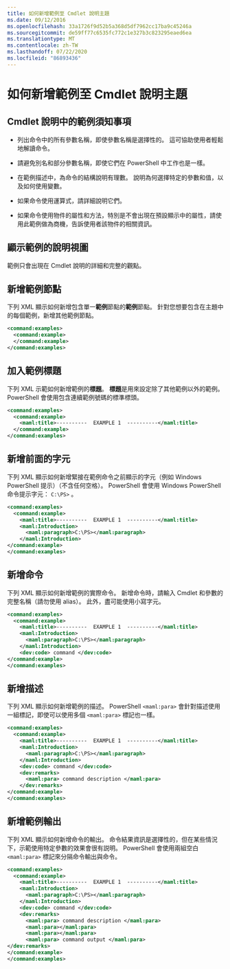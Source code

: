 ```yaml
---
title: 如何新增範例至 Cmdlet 說明主題
ms.date: 09/12/2016
ms.openlocfilehash: 33a1726f9d52b5a368d5df7962cc17ba9c45246a
ms.sourcegitcommit: de59ff77c6535fc772c1e327b3c823295eaed6ea
ms.translationtype: MT
ms.contentlocale: zh-TW
ms.lasthandoff: 07/22/2020
ms.locfileid: "86893436"
---
```

# <a name="how-to-add-examples-to-a-cmdlet-help-topic"></a>如何新增範例至 Cmdlet 說明主題

## <a name="things-to-know-about-examples-in-cmdlet-help"></a>Cmdlet 說明中的範例須知事項

- 列出命令中的所有參數名稱，即使參數名稱是選擇性的。 這可協助使用者輕鬆地解讀命令。

- 請避免別名和部分參數名稱，即使它們在 PowerShell 中工作也是一樣。

- 在範例描述中，為命令的結構說明有理數。 說明為何選擇特定的參數和值，以及如何使用變數。

- 如果命令使用運算式，請詳細說明它們。

- 如果命令使用物件的屬性和方法，特別是不會出現在預設顯示中的屬性，請使用此範例做為商機，告訴使用者該物件的相關資訊。

## <a name="help-views-that-display-examples"></a>顯示範例的說明視圖

範例只會出現在 Cmdlet 說明的詳細和完整的觀點。

## <a name="adding-an-examples-node"></a>新增範例節點

下列 XML 顯示如何新增包含單一**範例**節點的**範例**節點。 針對您想要包含在主題中的每個範例，新增其他範例節點。

```xml
<command:examples>
  <command:example>
  </command:example>
</command:examples>
```

## <a name="adding-an-example-title"></a>加入範例標題

下列 XML 示範如何新增範例的**標題**。 **標題**是用來設定除了其他範例以外的範例。 PowerShell 會使用包含連續範例號碼的標準標頭。

```xml
<command:examples>
  <command:example>
    <maml:title>----------  EXAMPLE 1  ----------</maml:title>
  </command:example>
</command:examples>
```

## <a name="adding-preceding-characters"></a>新增前面的字元

下列 XML 顯示如何新增緊接在範例命令之前顯示的字元（例如 Windows PowerShell 提示）（不含任何空格）。 PowerShell 會使用 Windows PowerShell 命令提示字元： `C:\PS>` 。

```xml
<command:examples>
  <command:example>
    <maml:title>----------  EXAMPLE 1  ----------</maml:title>
    <maml:Introduction>
      <maml:paragraph>C:\PS></maml:paragraph>
    </maml:Introduction>
</command:example>
</command:examples>
```

## <a name="adding-the-command"></a>新增命令

下列 XML 顯示如何新增範例的實際命令。 新增命令時，請輸入 Cmdlet 和參數的完整名稱（請勿使用 alias）。 此外，盡可能使用小寫字元。

```xml
<command:examples>
  <command:example>
    <maml:title>----------  EXAMPLE 1  ----------</maml:title>
    <maml:Introduction>
      <maml:paragraph>C:\PS></maml:paragraph>
    </maml:Introduction>
    <dev:code> command </dev:code>
</command:example>
</command:examples>
```

## <a name="adding-a-description"></a>新增描述

下列 XML 顯示如何新增範例的描述。 PowerShell `<maml:para>` 會針對描述使用一組標記，即使可以使用多個 `<maml:para>` 標記也一樣。

```xml
<command:examples>
  <command:example>
    <maml:title>----------  EXAMPLE 1  ----------</maml:title>
    <maml:Introduction>
      <maml:paragraph>C:\PS></maml:paragraph>
    </maml:Introduction>
    <dev:code> command </dev:code>
    <dev:remarks>
      <maml:para> command description </maml:para>
    </dev:remarks>
</command:example>
</command:examples>
```

## <a name="adding-example-output"></a>新增範例輸出

下列 XML 顯示如何新增命令的輸出。 命令結果資訊是選擇性的，但在某些情況下，示範使用特定參數的效果會很有説明。
PowerShell 會使用兩組空白 `<maml:para>` 標記來分隔命令輸出與命令。

```xml
<command:examples>
  <command:example>
    <maml:title>----------  EXAMPLE 1  ----------</maml:title>
    <maml:Introduction>
      <maml:paragraph>C:\PS></maml:paragraph>
    </maml:Introduction>
    <dev:code> command </dev:code>
    <dev:remarks>
      <maml:para> command description </maml:para>
      <maml:para></maml:para>
      <maml:para></maml:para>
      <maml:para> command output </maml:para>
</dev:remarks>
</command:example>
</command:examples>
```
